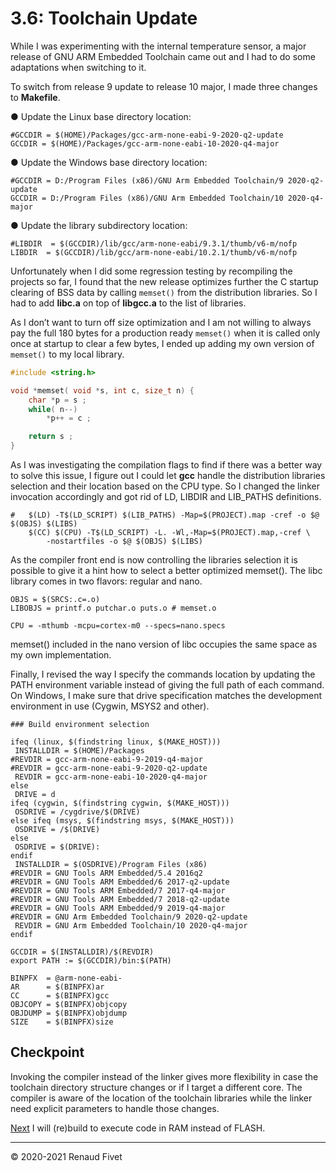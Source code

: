 # 3.6: Toolchain Update

While I was experimenting with the internal temperature sensor, a major
release of GNU ARM Embedded Toolchain came out and I had to do some
adaptations when switching to it.

To switch from release 9 update to release 10 major, I made three
changes to **Makefile**.

● Update the Linux base directory location:

```
#GCCDIR = $(HOME)/Packages/gcc-arm-none-eabi-9-2020-q2-update
GCCDIR = $(HOME)/Packages/gcc-arm-none-eabi-10-2020-q4-major
```

● Update the Windows base directory location:

```
#GCCDIR = D:/Program Files (x86)/GNU Arm Embedded Toolchain/9 2020-q2-update
GCCDIR = D:/Program Files (x86)/GNU Arm Embedded Toolchain/10 2020-q4-major
```

● Update the library subdirectory location:

```
#LIBDIR  = $(GCCDIR)/lib/gcc/arm-none-eabi/9.3.1/thumb/v6-m/nofp
LIBDIR  = $(GCCDIR)/lib/gcc/arm-none-eabi/10.2.1/thumb/v6-m/nofp
```

Unfortunately when I did some regression testing by recompiling the
projects so far, I found that the new release optimizes further the C
startup clearing of BSS data by calling `memset()` from the distribution
libraries. So I had to add **libc.a** on top of **libgcc.a** to the list
of libraries.

As I don’t want to turn off size optimization and I am not willing to
always pay the full 180 bytes for a production ready `memset()` when it
is called only once at startup to clear a few bytes, I ended up adding
my own version of `memset()` to my local library.

```c
#include <string.h>

void *memset( void *s, int c, size_t n) {
    char *p = s ;
    while( n--)
        *p++ = c ;

    return s ;
}
```

As I was investigating the compilation flags to find if there was a
better way to solve this issue, I figure out I could let **gcc** handle
the distribution libraries selection and their location based on the CPU
type. So I changed the linker invocation accordingly and got rid of LD,
LIBDIR and LIB_PATHS definitions.

```make
#   $(LD) -T$(LD_SCRIPT) $(LIB_PATHS) -Map=$(PROJECT).map -cref -o $@ $(OBJS) $(LIBS)
    $(CC) $(CPU) -T$(LD_SCRIPT) -L. -Wl,-Map=$(PROJECT).map,-cref \
        -nostartfiles -o $@ $(OBJS) $(LIBS)
```

As the compiler front end is now controlling the libraries selection it is
possible to give it a hint how to select a better optimized memset().  The
libc library comes in two flavors: regular and nano.

```make
OBJS = $(SRCS:.c=.o)
LIBOBJS = printf.o putchar.o puts.o # memset.o

CPU = -mthumb -mcpu=cortex-m0 --specs=nano.specs
```

memset() included in the nano version of libc occupies the same space as my
own implementation.

Finally, I revised the way I specify the commands location by updating the
PATH environment variable instead of giving the full path of each command.
On Windows, I make sure that drive specification matches the development
environment in use (Cygwin, MSYS2 and other).

```make
### Build environment selection

ifeq (linux, $(findstring linux, $(MAKE_HOST)))
 INSTALLDIR = $(HOME)/Packages
#REVDIR = gcc-arm-none-eabi-9-2019-q4-major
#REVDIR = gcc-arm-none-eabi-9-2020-q2-update
 REVDIR = gcc-arm-none-eabi-10-2020-q4-major
else
 DRIVE = d
ifeq (cygwin, $(findstring cygwin, $(MAKE_HOST)))
 OSDRIVE = /cygdrive/$(DRIVE)
else ifeq (msys, $(findstring msys, $(MAKE_HOST)))
 OSDRIVE = /$(DRIVE)
else
 OSDRIVE = $(DRIVE):
endif
 INSTALLDIR = $(OSDRIVE)/Program Files (x86)
#REVDIR = GNU Tools ARM Embedded/5.4 2016q2
#REVDIR = GNU Tools ARM Embedded/6 2017-q2-update
#REVDIR = GNU Tools ARM Embedded/7 2017-q4-major
#REVDIR = GNU Tools ARM Embedded/7 2018-q2-update
#REVDIR = GNU Tools ARM Embedded/9 2019-q4-major
#REVDIR = GNU Arm Embedded Toolchain/9 2020-q2-update
 REVDIR = GNU Arm Embedded Toolchain/10 2020-q4-major
endif

GCCDIR = $(INSTALLDIR)/$(REVDIR)
export PATH := $(GCCDIR)/bin:$(PATH)

BINPFX  = @arm-none-eabi-
AR      = $(BINPFX)ar
CC      = $(BINPFX)gcc
OBJCOPY = $(BINPFX)objcopy
OBJDUMP = $(BINPFX)objdump
SIZE    = $(BINPFX)size
```

## Checkpoint

Invoking the compiler instead of the linker gives more flexibility in
case the toolchain directory structure changes or if I target a
different core. The compiler is aware of the location of the toolchain
libraries while the linker need explicit parameters to handle those
changes.

[Next]( 37_inram) I will (re)build to execute code in RAM instead of
FLASH.

___
© 2020-2021 Renaud Fivet
